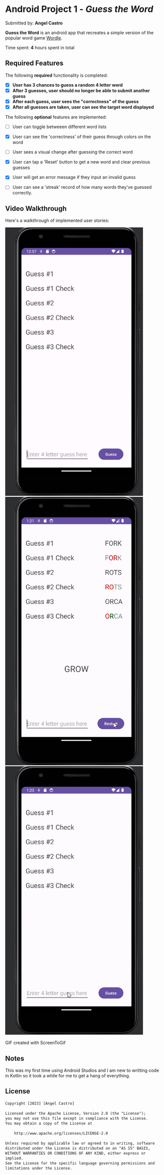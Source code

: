 # Android Project 1 - *Guess the Word*

Submitted by: **Angel Castro**

**Guess the Word** is an android app that recreates a simple version of the popular word game [Wordle](https://www.nytimes.com/games/wordle/index.html). 

Time spent: **4** hours spent in total

## Required Features

The following **required** functionality is completed:

- [X] **User has 3 chances to guess a random 4 letter word**
- [X] **After 3 guesses, user should no longer be able to submit another guess**
- [X] **After each guess, user sees the "correctness" of the guess**
- [X] **After all guesses are taken, user can see the target word displayed**

The following **optional** features are implemented:

- [ ] User can toggle betweeen different word lists
- [X] User can see the 'correctness' of their guess through colors on the word 
- [ ] User sees a visual change after guessing the correct word
- [X] User can tap a 'Reset' button to get a new word and clear previous guesses
- [X] User will get an error message if they input an invalid guess
- [ ] User can see a 'streak' record of how many words they've guessed correctly.


## Video Walkthrough
Here's a walkthrough of implemented user stories:

<img src='WalkThrough.gif' title='Video Walkthrough' width='' alt='Video Walkthrough' />
<img src='WalkThrough_Restart.gif' title='Video Walkthrough' width='' alt='Video Walkthrough' />
<img src='WalkThrough_Errors.gif' title='Video Walkthrough' width='' alt='Video Walkthrough' />

GIF created with ScreenToGif  

## Notes

This was my first time using Android Studios and I am new to writting code in Kotlin so it took a while for me to get a hang of everything.

## License

    Copyright [2023] [Angel Castro]

    Licensed under the Apache License, Version 2.0 (the "License");
    you may not use this file except in compliance with the License.
    You may obtain a copy of the License at

        http://www.apache.org/licenses/LICENSE-2.0

    Unless required by applicable law or agreed to in writing, software
    distributed under the License is distributed on an "AS IS" BASIS,
    WITHOUT WARRANTIES OR CONDITIONS OF ANY KIND, either express or implied.
    See the License for the specific language governing permissions and
    limitations under the License.
